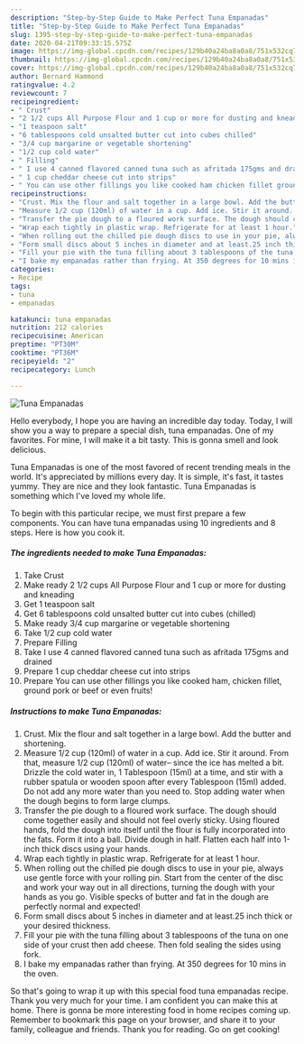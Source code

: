 ```yaml
---
description: "Step-by-Step Guide to Make Perfect Tuna Empanadas"
title: "Step-by-Step Guide to Make Perfect Tuna Empanadas"
slug: 1395-step-by-step-guide-to-make-perfect-tuna-empanadas
date: 2020-04-21T09:33:15.575Z
image: https://img-global.cpcdn.com/recipes/129b40a24ba8a0a8/751x532cq70/tuna-empanadas-recipe-main-photo.jpg
thumbnail: https://img-global.cpcdn.com/recipes/129b40a24ba8a0a8/751x532cq70/tuna-empanadas-recipe-main-photo.jpg
cover: https://img-global.cpcdn.com/recipes/129b40a24ba8a0a8/751x532cq70/tuna-empanadas-recipe-main-photo.jpg
author: Bernard Hammond
ratingvalue: 4.2
reviewcount: 7
recipeingredient:
- " Crust"
- "2 1/2 cups All Purpose Flour and 1 cup or more for dusting and kneading"
- "1 teaspoon salt"
- "6 tablespoons cold unsalted butter cut into cubes chilled"
- "3/4 cup margarine or vegetable shortening"
- "1/2 cup cold water"
- " Filling"
- " I use 4 canned flavored canned tuna such as afritada 175gms and drained"
- " 1 cup cheddar cheese cut into strips"
- " You can use other fillings you like cooked ham chicken fillet ground pork or beef or even fruits"
recipeinstructions:
- "Crust. Mix the flour and salt together in a large bowl. Add the butter and shortening."
- "Measure 1/2 cup (120ml) of water in a cup. Add ice. Stir it around. From that, measure 1/2 cup (120ml) of water– since the ice has melted a bit. Drizzle the cold water in, 1 Tablespoon (15ml) at a time, and stir with a rubber spatula or wooden spoon after every Tablespoon (15ml) added. Do not add any more water than you need to. Stop adding water when the dough begins to form large clumps."
- "Transfer the pie dough to a floured work surface. The dough should come together easily and should not feel overly sticky. Using floured hands, fold the dough into itself until the flour is fully incorporated into the fats. Form it into a ball. Divide dough in half. Flatten each half into 1-inch thick discs using your hands."
- "Wrap each tightly in plastic wrap. Refrigerate for at least 1 hour."
- "When rolling out the chilled pie dough discs to use in your pie, always use gentle force with your rolling pin. Start from the center of the disc and work your way out in all directions, turning the dough with your hands as you go. Visible specks of butter and fat in the dough are perfectly normal and expected!"
- "Form small discs about 5 inches in diameter and at least.25 inch thick or your desired thickness."
- "Fill your pie with the tuna filling about 3 tablespoons of the tuna on one side of your crust then add cheese. Then fold sealing the sides using fork."
- "I bake my empanadas rather than frying. At 350 degrees for 10 mins in the oven."
categories:
- Recipe
tags:
- tuna
- empanadas

katakunci: tuna empanadas 
nutrition: 212 calories
recipecuisine: American
preptime: "PT30M"
cooktime: "PT36M"
recipeyield: "2"
recipecategory: Lunch

---
```



![Tuna Empanadas](https://img-global.cpcdn.com/recipes/129b40a24ba8a0a8/751x532cq70/tuna-empanadas-recipe-main-photo.jpg)

Hello everybody, I hope you are having an incredible day today. Today, I will show you a way to prepare a special dish, tuna empanadas. One of my favorites. For mine, I will make it a bit tasty. This is gonna smell and look delicious.



Tuna Empanadas is one of the most favored of recent trending meals in the world. It's appreciated by millions every day. It is simple, it's fast, it tastes yummy. They are nice and they look fantastic. Tuna Empanadas is something which I've loved my whole life.


To begin with this particular recipe, we must first prepare a few components. You can have tuna empanadas using 10 ingredients and 8 steps. Here is how you cook it.

<!--inarticleads1-->

##### The ingredients needed to make Tuna Empanadas:

1. Take  Crust
1. Make ready 2 1/2 cups All Purpose Flour and 1 cup or more for dusting and kneading
1. Get 1 teaspoon salt
1. Get 6 tablespoons cold unsalted butter cut into cubes (chilled)
1. Make ready 3/4 cup margarine or vegetable shortening
1. Take 1/2 cup cold water
1. Prepare  Filling
1. Take  I use 4 canned flavored canned tuna such as afritada 175gms and drained
1. Prepare  1 cup cheddar cheese cut into strips
1. Prepare  You can use other fillings you like cooked ham, chicken fillet, ground pork or beef or even fruits!




<!--inarticleads2-->

##### Instructions to make Tuna Empanadas:

1. Crust. Mix the flour and salt together in a large bowl. Add the butter and shortening.
1. Measure 1/2 cup (120ml) of water in a cup. Add ice. Stir it around. From that, measure 1/2 cup (120ml) of water– since the ice has melted a bit. Drizzle the cold water in, 1 Tablespoon (15ml) at a time, and stir with a rubber spatula or wooden spoon after every Tablespoon (15ml) added. Do not add any more water than you need to. Stop adding water when the dough begins to form large clumps.
1. Transfer the pie dough to a floured work surface. The dough should come together easily and should not feel overly sticky. Using floured hands, fold the dough into itself until the flour is fully incorporated into the fats. Form it into a ball. Divide dough in half. Flatten each half into 1-inch thick discs using your hands.
1. Wrap each tightly in plastic wrap. Refrigerate for at least 1 hour.
1. When rolling out the chilled pie dough discs to use in your pie, always use gentle force with your rolling pin. Start from the center of the disc and work your way out in all directions, turning the dough with your hands as you go. Visible specks of butter and fat in the dough are perfectly normal and expected!
1. Form small discs about 5 inches in diameter and at least.25 inch thick or your desired thickness.
1. Fill your pie with the tuna filling about 3 tablespoons of the tuna on one side of your crust then add cheese. Then fold sealing the sides using fork.
1. I bake my empanadas rather than frying. At 350 degrees for 10 mins in the oven.




So that's going to wrap it up with this special food tuna empanadas recipe. Thank you very much for your time. I am confident you can make this at home. There is gonna be more interesting food in home recipes coming up. Remember to bookmark this page on your browser, and share it to your family, colleague and friends. Thank you for reading. Go on get cooking!
